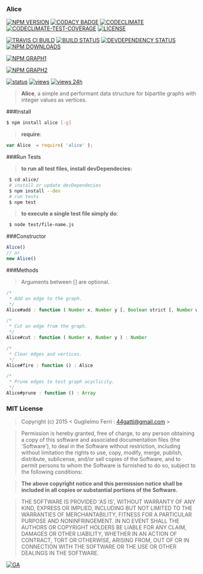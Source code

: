 ### Alice

[![NPM VERSION](http://img.shields.io/npm/v/alice.svg?style=flat)](https://www.npmjs.org/package/alice)
[![CODACY BADGE](https://img.shields.io/codacy/b18ed7d95b0a4707a0ff7b88b30d3def.svg?style=flat)](https://www.codacy.com/public/44gatti/alice)
[![CODECLIMATE](http://img.shields.io/codeclimate/github/rootslab/alice.svg?style=flat)](https://codeclimate.com/github/rootslab/alice)
[![CODECLIMATE-TEST-COVERAGE](https://img.shields.io/codeclimate/coverage/github/rootslab/alice.svg?style=flat)](https://codeclimate.com/github/rootslab/alice)
[![LICENSE](http://img.shields.io/badge/license-MIT-blue.svg?style=flat)](https://github.com/rootslab/alice#mit-license)

[![TRAVIS CI BUILD](http://img.shields.io/travis/rootslab/alice.svg?style=flat)](http://travis-ci.org/rootslab/alice)
[![BUILD STATUS](http://img.shields.io/david/rootslab/alice.svg?style=flat)](https://david-dm.org/rootslab/alice)
[![DEVDEPENDENCY STATUS](http://img.shields.io/david/dev/rootslab/alice.svg?style=flat)](https://david-dm.org/rootslab/alice#info=devDependencies)
[![NPM DOWNLOADS](http://img.shields.io/npm/dm/alice.svg?style=flat)](http://npm-stat.com/charts.html?package=alice)

[![NPM GRAPH1](https://nodei.co/npm-dl/alice.png)](https://nodei.co/npm/alice/)

[![NPM GRAPH2](https://nodei.co/npm/alice.png?downloads=true&downloadRank=true&stars=true)](https://nodei.co/npm/alice/)

[![status](https://sourcegraph.com/api/repos/github.com/rootslab/alice/.badges/status.png)](https://sourcegraph.com/github.com/rootslab/alice)
[![views](https://sourcegraph.com/api/repos/github.com/rootslab/alice/.counters/views.png)](https://sourcegraph.com/github.com/rootslab/alice)
[![views 24h](https://sourcegraph.com/api/repos/github.com/rootslab/alice/.counters/views-24h.png)](https://sourcegraph.com/github.com/rootslab/alice)

> __Alice__, a simple and performant data structure for bipartite graphs with integer values as vertices.


###Install

```bash
$ npm install alice [-g]
```

> __require__:

```javascript
var Alice  = require( 'alice' );
```
###Run Tests

> __to run all test files, install devDependecies:__

```bash
 $ cd alice/
 # install or update devDependecies
 $ npm install --dev
 # run tests
 $ npm test
```
> __to execute a single test file simply do__:

```bash
 $ node test/file-name.js
```

###Constructor

```javascript
Alice()
// or
new Alice()
```

###Methods

> Arguments between [] are optional.

```javascript
/*
 * Add an edge to the graph. 
 */
Alice#add : function ( Number x, Number y [, Boolean strict [, Number weight ] ] ) : Number

/*
 * Cut an edge from the graph.
 */
Alice#cut : function ( Number x, Number y ) : Number

/*
 * Clear edges and vertices.
 */
Alice#fire : function () : Alice

/*
 * Prune edges to test graph acyclicity.
 */
Alice#prune : function () : Array

```

### MIT License

> Copyright (c) 2015 &lt; Guglielmo Ferri : 44gatti@gmail.com &gt;

> Permission is hereby granted, free of charge, to any person obtaining
> a copy of this software and associated documentation files (the
> 'Software'), to deal in the Software without restriction, including
> without limitation the rights to use, copy, modify, merge, publish,
> distribute, sublicense, and/or sell copies of the Software, and to
> permit persons to whom the Software is furnished to do so, subject to
> the following conditions:

> __The above copyright notice and this permission notice shall be
> included in all copies or substantial portions of the Software.__

> THE SOFTWARE IS PROVIDED 'AS IS', WITHOUT WARRANTY OF ANY KIND,
> EXPRESS OR IMPLIED, INCLUDING BUT NOT LIMITED TO THE WARRANTIES OF
> MERCHANTABILITY, FITNESS FOR A PARTICULAR PURPOSE AND NONINFRINGEMENT.
> IN NO EVENT SHALL THE AUTHORS OR COPYRIGHT HOLDERS BE LIABLE FOR ANY
> CLAIM, DAMAGES OR OTHER LIABILITY, WHETHER IN AN ACTION OF CONTRACT,
> TORT OR OTHERWISE, ARISING FROM, OUT OF OR IN CONNECTION WITH THE
> SOFTWARE OR THE USE OR OTHER DEALINGS IN THE SOFTWARE.

[![GA](https://ga-beacon.appspot.com/UA-53998692-1/alice/Readme?pixel)](https://github.com/igrigorik/ga-beacon)